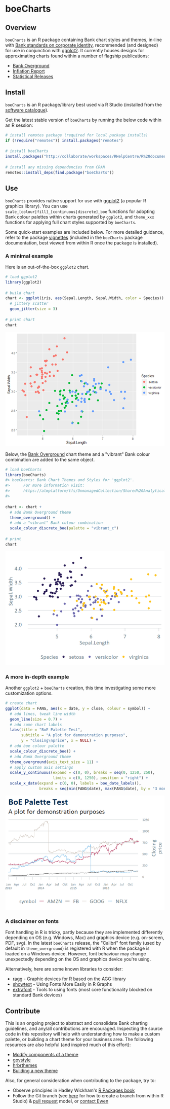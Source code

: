 <!-- README.md is generated from README.Rmd. Please edit that file -->
boeCharts
=========

Overview
--------

`boeCharts` is an R package containing Bank chart styles and themes, in-line with [Bank standards on corporate identity](https://bankofengland.frontify.com/d/RPk6pMZziBFw/bank-standards), recommended (and designed) for use in conjunction with [ggplot2](https://ggplot2.tidyverse.org/). It currently houses designs for approximating charts found within a number of flagship publications:

-   [Bank Overground](https://www.bankofengland.co.uk/bank-overground)
-   [Inflation Report](https://www.bankofengland.co.uk/inflation-report/2018/august-2018/global-economic-and-financial-market-developments)
-   [Statistical Releases](https://www.bankofengland.co.uk/statistics/money-and-credit/2019/april-2019)

Install
-------

`boeCharts` is an R package/library best used via R Studio (installed from the [software catalogue](http://sccm-wl-mgt-01/CMApplicationCatalog)).

Get the latest stable version of `boeCharts` by running the below code within an R session:

``` r
# install remotes package (required for local package installs)
if (!require("remotes")) install.packages("remotes")

# install boeCharts
install.packages("http://collaborate/workspaces/RHelpCentre/R%20documents/Packages/boeCharts_1.1.0.zip", repos = NULL, type = "binary")

# install any missing dependencies from CRAN
remotes::install_deps(find.package("boeCharts"))
```

Use
---

`boeCharts` provides native support for use with [ggplot2](https://ggplot2.tidyverse.org/) (a popular R graphics library). You can use `scale_[colour|fill]_[continuous|discrete]_boe` functions for adopting Bank colour palettes within charts generated by `ggplot2`, and `theme_xxx` functions for applying full chart styles supported by `boeCharts`.

Some quick-start examples are included below. For more detailed guidance, refer to the package [vignettes](https://tfsapp-liv/tfs/UnmanagedCollection/Shared%20Analytical%20Code/_git/boeCharts?path=%2Fvignettes&version=GBmaster&_a=contents) (included in the `boeCharts` package documentation, best viewed from within R once the package is installed).

### A minimal example

Here is an out-of-the-box `ggplot2` chart.

``` r
# load ggplot2
library(ggplot2)

# build chart
chart <- ggplot(iris, aes(Sepal.Length, Sepal.Width, color = Species)) +
  # jittery scatter
  geom_jitter(size = 3)

# print chart
chart
```

![](man/figures/README-unnamed-chunk-2-1.png)

Below, the [Bank Overground](https://www.bankofengland.co.uk/bank-overground) chart theme and a "vibrant" Bank colour combination are added to the same object.

``` r
# load boeCharts
library(boeCharts)
#> boeCharts: Bank Chart Themes and Styles for 'ggplot2'. 
#>      For more information visit:
#>      https://almplatform/tfs/UnmanagedCollection/Shared%20Analytical%20Code/_git/boeCharts?path=%2FREADME.md
#> 

chart <- chart +
  # add Bank Overground theme
  theme_overground() +
  # add a "vibrant" Bank colour combination
  scale_colour_discrete_boe(palette = "vibrant_c")

# print
chart
```

![](man/figures/README-unnamed-chunk-3-1.png)

### A more in-depth example

Another `ggplot2` + `boeCharts` creation, this time investigating some more customization options.

``` r
# create chart
ggplot(data = FANG, aes(x = date, y = close, colour = symbol)) +
  # add lines, tweak line width 
  geom_line(size = 0.7) +
  # add some chart labels
  labs(title = "BoE Palette Test",
       subtitle = "A plot for demonstration purposes",
       y = "Closing\nprice", x = NULL) +
  # add boe colour palette
  scale_colour_discrete_boe() +
  # add Bank Overground theme
  theme_overground(axis_text_size = 11) +
  # apply custom axis settings
  scale_y_continuous(expand = c(0, 0), breaks = seq(0, 1250, 250), 
                     limits = c(0, 1250), position = "right") +
  scale_x_date(expand = c(0, 0), labels = boe_date_labels(),
               breaks = seq(min(FANG$date), max(FANG$date), by = "3 months"))
```

![](man/figures/README-example-1.png)

### A disclaimer on fonts

Font handling in R is tricky, partly because they are implemented differently depending on OS (e.g. Windows, Mac) and graphics device (e.g. on-screen, PDF, svg). In the latest `boeCharts` release, the "Calibri" font family (used by default in `theme_overground`) is registered with R when the package is loaded on a Windows device. However, font behaviour may change unexpectedly depending on the OS and graphics device you're using.

Alternatively, here are some known libraries to consider:

-   [ragg](https://ragg.r-lib.org/) - Graphic devices for R based on the AGG library
-   [showtext](https://cran.r-project.org/web/packages/showtext/index.html) - Using Fonts More Easily in R Graphs
-   [extrafont](https://cran.r-project.org/web/packages/extrafont/) - Tools to using fonts (most core functionality blocked on standard Bank devices)

Contribute
----------

This is an ongoing project to abstract and consolidate Bank charting guidelines, and any/all contributions are encouraged. Inspecting the source code in this repository will help with understanding how to make a custom palette, or building a chart theme for your business area. The following resources are also helpful (and inspired much of this effort):

-   [Modify components of a theme](https://ggplot2.tidyverse.org/reference/theme.html)
-   [govstyle](https://github.com/ukgovdatascience/govstyle)
-   [hrbrthemes](https://github.com/hrbrmstr/hrbrthemes)
-   [Building a new theme](https://bookdown.org/rdpeng/RProgDA/building-a-new-theme.html)

Also, for general consideration when contributing to the package, try to:

-   Observe principles in Hadley Wickham's [R Packages book](https://r-pkgs.org/)
-   Follow the Git branch (see [here](https://blog.rstudio.com/2017/09/13/rstudio-v1.1-the-little-things/) for how to create a branch from within R Studio) & [pull request](https://docs.microsoft.com/en-us/azure/devops/repos/git/pullrequest?view=azure-devops) model, or [contact Ewen](mailto:ewen.henderson@bankofengland.co.uk)
